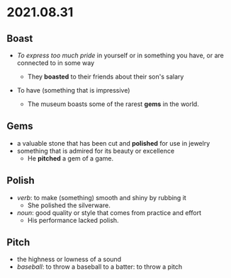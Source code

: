 
# 2021.08.31

## Boast

- *To express too much pride* in yourself or in something you have, or are connected to in some way
  - They **boasted** to their friends about their son's salary
  
- To have (something that is impressive)
  - The museum boasts some of the rarest **gems** in the world.  

## Gems

- a valuable stone that has been cut and **polished** for use in jewelry
- something that is admired for its beauty or excellence
  - He **pitched** a gem of a game.

## Polish

- *verb*: to make (something) smooth and shiny by rubbing it
  - She polished the silverware.
- *noun*: good quality or style that comes from practice and effort
  - His performance lacked polish.

## Pitch

- the highness or lowness of a sound
- *baseball*: to throw a baseball to a batter: to throw a pitch
